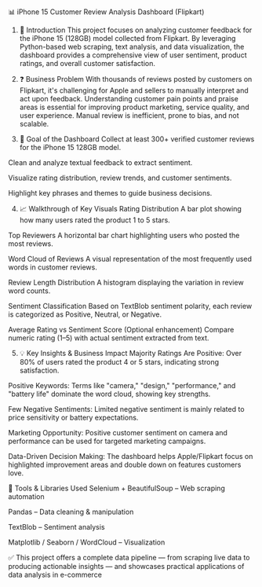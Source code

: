 📊 iPhone 15 Customer Review Analysis Dashboard (Flipkart)
1. 📝 Introduction
This project focuses on analyzing customer feedback for the iPhone 15 (128GB) model collected from Flipkart. By leveraging Python-based web scraping, text analysis, and data visualization, the dashboard provides a comprehensive view of user sentiment, product ratings, and overall customer satisfaction.

2. ❓ Business Problem
With thousands of reviews posted by customers on Flipkart, it's challenging for Apple and sellers to manually interpret and act upon feedback. Understanding customer pain points and praise areas is essential for improving product marketing, service quality, and user experience. Manual review is inefficient, prone to bias, and not scalable.

3. 🎯 Goal of the Dashboard
Collect at least 300+ verified customer reviews for the iPhone 15 128GB model.

Clean and analyze textual feedback to extract sentiment.

Visualize rating distribution, review trends, and customer sentiments.

Highlight key phrases and themes to guide business decisions.

4. 📈 Walkthrough of Key Visuals
Rating Distribution
A bar plot showing how many users rated the product 1 to 5 stars.

Top Reviewers
A horizontal bar chart highlighting users who posted the most reviews.

Word Cloud of Reviews
A visual representation of the most frequently used words in customer reviews.

Review Length Distribution
A histogram displaying the variation in review word counts.

Sentiment Classification
Based on TextBlob sentiment polarity, each review is categorized as Positive, Neutral, or Negative.

Average Rating vs Sentiment Score (Optional enhancement)
Compare numeric rating (1–5) with actual sentiment extracted from text.

5. 💡 Key Insights & Business Impact
Majority Ratings Are Positive: Over 80% of users rated the product 4 or 5 stars, indicating strong satisfaction.

Positive Keywords: Terms like "camera," "design," "performance," and "battery life" dominate the word cloud, showing key strengths.

Few Negative Sentiments: Limited negative sentiment is mainly related to price sensitivity or battery expectations.

Marketing Opportunity: Positive customer sentiment on camera and performance can be used for targeted marketing campaigns.

Data-Driven Decision Making: The dashboard helps Apple/Flipkart focus on highlighted improvement areas and double down on features customers love.

📁 Tools & Libraries Used
Selenium + BeautifulSoup – Web scraping automation

Pandas – Data cleaning & manipulation

TextBlob – Sentiment analysis

Matplotlib / Seaborn / WordCloud – Visualization

✅ This project offers a complete data pipeline — from scraping live data to producing actionable insights — and showcases practical applications of data analysis in e-commerce
